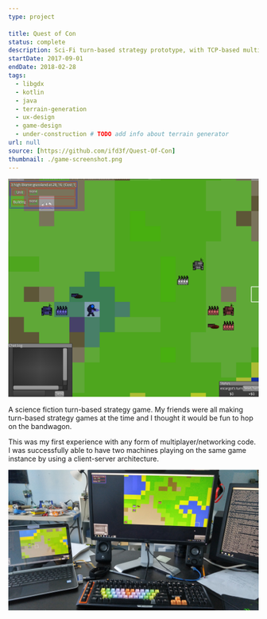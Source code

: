 ```yaml
---
type: project

title: Quest of Con
status: complete
description: Sci-Fi turn-based strategy prototype, with TCP-based multiplayer!
startDate: 2017-09-01
endDate: 2018-02-28
tags:
  - libgdx
  - kotlin
  - java
  - terrain-generation
  - ux-design
  - game-design
  - under-construction # TODO add info about terrain generator
url: null
source: [https://github.com/ifd3f/Quest-Of-Con]
thumbnail: ./game-screenshot.png
---
```


![A screenshot from the game.](./game-screenshot.png)

A science fiction turn-based strategy game. My friends were all making
turn-based strategy games at the time and I thought it would be fun to hop on
the bandwagon.

This was my first experience with any form of multiplayer/networking code. I was
successfully able to have two machines playing on the same game instance by
using a client-server architecture.

![2 computers 1 game. Notice the kiwibot in the top left corner.](./multiplayer.jpg)

